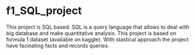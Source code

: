 # f1_SQL_project
This project is SQL based. SQL is a query language that allows to deal with big database and make quantitative analysis. This project is based on formula 1 dataset (available on kaggle). With stastical approach the project have facinating facts and records queries.  
